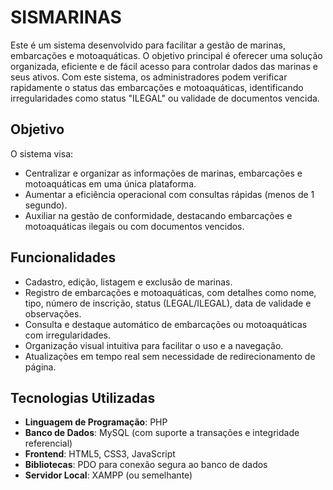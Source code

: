 # SISMARINAS

Este é um sistema desenvolvido para facilitar a gestão de marinas, embarcações e motoaquáticas. O objetivo principal é oferecer uma solução organizada, eficiente e de fácil acesso para controlar dados das marinas e seus ativos. Com este sistema, os administradores podem verificar rapidamente o status das embarcações e motoaquáticas, identificando irregularidades como status "ILEGAL" ou validade de documentos vencida.

## Objetivo

O sistema visa:
- Centralizar e organizar as informações de marinas, embarcações e motoaquáticas em uma única plataforma.
- Aumentar a eficiência operacional com consultas rápidas (menos de 1 segundo).
- Auxiliar na gestão de conformidade, destacando embarcações e motoaquáticas ilegais ou com documentos vencidos.

## Funcionalidades

- Cadastro, edição, listagem e exclusão de marinas.
- Registro de embarcações e motoaquáticas, com detalhes como nome, tipo, número de inscrição, status (LEGAL/ILEGAL), data de validade e observações.
- Consulta e destaque automático de embarcações ou motoaquáticas com irregularidades.
- Organização visual intuitiva para facilitar o uso e a navegação.
- Atualizações em tempo real sem necessidade de redirecionamento de página.

## Tecnologias Utilizadas

- **Linguagem de Programação**: PHP
- **Banco de Dados**: MySQL (com suporte a transações e integridade referencial)
- **Frontend**: HTML5, CSS3, JavaScript
- **Bibliotecas**: PDO para conexão segura ao banco de dados
- **Servidor Local**: XAMPP (ou semelhante)

